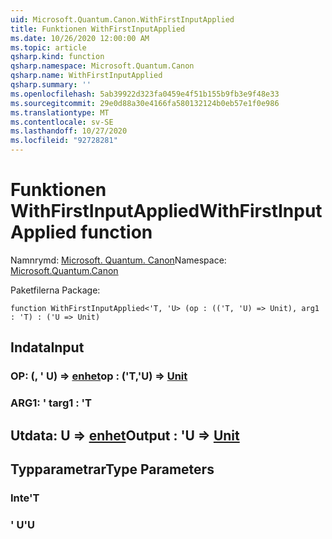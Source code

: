 ```yaml
---
uid: Microsoft.Quantum.Canon.WithFirstInputApplied
title: Funktionen WithFirstInputApplied
ms.date: 10/26/2020 12:00:00 AM
ms.topic: article
qsharp.kind: function
qsharp.namespace: Microsoft.Quantum.Canon
qsharp.name: WithFirstInputApplied
qsharp.summary: ''
ms.openlocfilehash: 5ab39922d323fa0459e4f51b155b9fb3e9f48e33
ms.sourcegitcommit: 29e0d88a30e4166fa580132124b0eb57e1f0e986
ms.translationtype: MT
ms.contentlocale: sv-SE
ms.lasthandoff: 10/27/2020
ms.locfileid: "92728281"
---
```

# <a name="withfirstinputapplied-function"></a><span data-ttu-id="d6276-102">Funktionen WithFirstInputApplied</span><span class="sxs-lookup"><span data-stu-id="d6276-102">WithFirstInputApplied function</span></span>

<span data-ttu-id="d6276-103">Namnrymd: [Microsoft. Quantum. Canon](xref:Microsoft.Quantum.Canon)</span><span class="sxs-lookup"><span data-stu-id="d6276-103">Namespace: [Microsoft.Quantum.Canon](xref:Microsoft.Quantum.Canon)</span></span>

<span data-ttu-id="d6276-104">Paketfilerna [](https://nuget.org/packages/)</span><span class="sxs-lookup"><span data-stu-id="d6276-104">Package: [](https://nuget.org/packages/)</span></span>




```qsharp
function WithFirstInputApplied<'T, 'U> (op : (('T, 'U) => Unit), arg1 : 'T) : ('U => Unit)
```


## <a name="input"></a><span data-ttu-id="d6276-105">Indata</span><span class="sxs-lookup"><span data-stu-id="d6276-105">Input</span></span>

### <a name="op--tu--unit"></a><span data-ttu-id="d6276-106">OP: (, ' U) => [enhet](xref:microsoft.quantum.lang-ref.unit)</span><span class="sxs-lookup"><span data-stu-id="d6276-106">op : ('T,'U) => [Unit](xref:microsoft.quantum.lang-ref.unit)</span></span> 




### <a name="arg1--t"></a><span data-ttu-id="d6276-107">ARG1: ' t</span><span class="sxs-lookup"><span data-stu-id="d6276-107">arg1 : 'T</span></span>





## <a name="output--u--unit"></a><span data-ttu-id="d6276-108">Utdata: U => [enhet](xref:microsoft.quantum.lang-ref.unit)</span><span class="sxs-lookup"><span data-stu-id="d6276-108">Output : 'U => [Unit](xref:microsoft.quantum.lang-ref.unit)</span></span> 



## <a name="type-parameters"></a><span data-ttu-id="d6276-109">Typparametrar</span><span class="sxs-lookup"><span data-stu-id="d6276-109">Type Parameters</span></span>

### <a name="t"></a><span data-ttu-id="d6276-110">Inte</span><span class="sxs-lookup"><span data-stu-id="d6276-110">'T</span></span>


### <a name="u"></a><span data-ttu-id="d6276-111">' U</span><span class="sxs-lookup"><span data-stu-id="d6276-111">'U</span></span>

